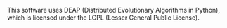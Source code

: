 This software uses DEAP (Distributed Evolutionary Algorithms in Python), which is licensed under the LGPL (Lesser General Public License).

